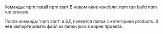 Команды:
    npm install
    npm start
В новом окне консоли:
    npm run build
    npm run preview

После команды 'npm start' в БД появится папка с категорией products. В нее импортировать файл из папки json в корне проекта.